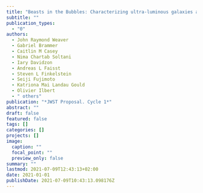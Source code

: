 ```yaml
---
title: "Beasts in the Bubbles: Characterizing ultra-luminous galaxies at Cosmic Dawn"
subtitle: ""
publication_types:
  - "0"
authors:
  - John Raymond Weaver
  - Gabriel Brammer
  - Caitlin M Casey
  - Nima Chartab Soltani
  - Iary Davidzon
  - Andreas L Faisst
  - Steven L Finkelstein
  - Seiji Fujimoto
  - Katriona Mai Landau Gould
  - Olivier Ilbert
  - " others"
publication: "*JWST Proposal. Cycle 1*"
abstract: ""
draft: false
featured: false
tags: []
categories: []
projects: []
image:
  caption: ""
  focal_point: ""
  preview_only: false
summary: ""
lastmod: 2021-07-09T12:43:13+02:00
date: 2021-01-01
publishDate: 2021-07-09T10:43:13.098176Z
---
```


